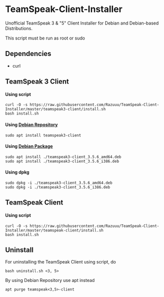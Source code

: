 # TeamSpeak-Client-Installer
Unofficial TeamSpeak 3 & "5" Client Installer
for Debian and Debian-based Distributions.  
  
This script must be run as root or sudo

## Dependencies
- curl

##  TeamSpeak 3 Client

#### Using script
```
curl -O -s https://raw.githubusercontent.com/Razuuu/TeamSpeak-Client-Installer/master/teamspeak3-client/install.sh
bash install.sh
```

#### Using [Debian Repository](https://deb.razuuu.de/debian)
```
sudo apt install teamspeak3-client
```

#### Using [Debian Package](https://github.com/Razuuu/TeamSpeak-Client-Installer/releases)
```
sudo apt install ./teamspeak3-client_3.5.6_amd64.deb
sudo apt install ./teamspeak3-client_3.5.6_i386.deb
```

#### Using dpkg
```
sudo dpkg -i ./teamspeak3-client_3.5.6_amd64.deb
sudo dpkg -i ./teamspeak3-client_3.5.6_i386.deb
```
## TeamSpeak Client
#### Using script
```
curl -O -s https://raw.githubusercontent.com/Razuuu/TeamSpeak-Client-Installer/master/teamspeak-client/install.sh
bash install.sh
```

## Uninstall
For uninstalling the TeamSpeak Client using script, do
```
bash uninstall.sh <3, 5>
```
By using Debian Repository use apt instead
```
apt purge teamspeak<3,5>-client
```
